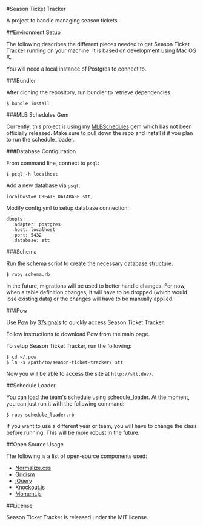 #Season Ticket Tracker

A project to handle managing season tickets.

##Environment Setup

The following describes the different pieces needed to get Season Ticket Tracker running on your machine. It is based on development using Mac OS X.

You will need a local instance of Postgres to connect to.

###Bundler

After cloning the repository, run bundler to retrieve dependencies:

    $ bundle install

###MLB Schedules Gem

Currently, this project is using my [MLBSchedules](http://github.com/borwahs/mlbschedules/) gem which has not been officially released. Make sure to pull down the repo and  install it if you plan to run the schedule_loader.

###Database Configuration

From command line, connect to `psql`:

    $ psql -h localhost
    
Add a new database via `psql`:

    localhost=# CREATE DATABASE stt;

Modify config.yml to setup database connection:

    dbopts:
      :adapter: postgres
      :host: localhost
      :port: 5432
      :database: stt

###Schema

Run the schema script to create the necessary database structure:

    $ ruby schema.rb
    
In the future, migrations will be used to better handle changes. For now, when a table definition changes, it will have to be dropped (which would lose existing data) or the changes will have to be manually applied.

###Pow

Use [Pow](http://pow.cx/) by [37signals](http://37signals.com/) to quickly access Season Ticket Tracker.

Follow instructions to download Pow from the main page.

To setup Season Ticket Tracker, run the following:

    $ cd ~/.pow
    $ ln -s /path/to/season-ticket-tracker/ stt
    
Now you will be able to access the site at `http://stt.dev/`.

##Schedule Loader

You can load the team's schedule using schedule_loader. At the moment, you can just run it with the following command:

    $ ruby schedule_loader.rb
    
If you want to use a different year or team, you will have to change the class before running. This will be more robust in the future.

##Open Source Usage

The following is a list of open-source components used:

* [Normalize.css](http://necolas.github.io/normalize.css/)
* [Gridism](http://cobyism.com/gridism/)
* [jQuery](http://jquery.com/)
* [Knockout.js](http://knockoutjs.com/)
* [Moment.js](http://momentjs.com/)

##License

Season Ticket Tracker is released under the MIT license.